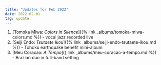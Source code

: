 ```yaml
---
title: "Updates for Feb 2022"
date: 2022-02-01
tag: update
---
```



1. [Tomoka Miwa: *Colors in Silence*]({% link _albums/tomoka-miwa-colors.md %}) - vocal jazz recorded live
1. [Seiji Endo: *Tsutaete Ikou*]({% link _albums/seiji-endo-tsutaete-ikou.md %}) - Tohoku earthquake benefit mini-album
1. [Meu Coracao: *A Tempo*]({ link _albums/meu-coracao-a-tempo.md %}) - Brazian duo in full-band setting
